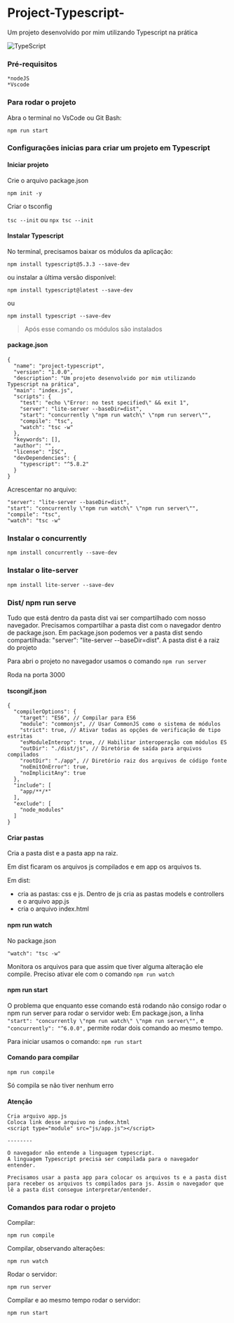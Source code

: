 # Project-Typescript-
Um projeto desenvolvido por mim utilizando Typescript na prática

![TypeScript](https://img.shields.io/badge/TypeScript-007ACC?style=for-the-badge&logo=typescript&logoColor=white)

### Pré-requisitos

    *nodeJS
    *Vscode

### Para rodar o projeto

Abra o terminal no VsCode ou Git Bash:

`npm run start` 

### Configurações inicias para criar um projeto em Typescript

#### Iniciar projeto

Crie o arquivo package.json

`npm init -y`

Criar o tsconfig

`tsc --init` ou `npx tsc --init`


#### Instalar Typescript

No terminal, precisamos baixar os módulos da aplicação:

`npm install typescript@5.3.3 --save-dev`

ou instalar a última versão disponível:

`npm install typescript@latest --save-dev`

ou

`npm install typescript --save-dev`

>Após esse comando os módulos são instalados

#### package.json
```
{
  "name": "project-typescript",
  "version": "1.0.0",
  "description": "Um projeto desenvolvido por mim utilizando Typescript na prática",
  "main": "index.js",
  "scripts": {
    "test": "echo \"Error: no test specified\" && exit 1",
    "server": "lite-server --baseDir=dist",
    "start": "concurrently \"npm run watch\" \"npm run server\"",
    "compile": "tsc",
    "watch": "tsc -w"
  },
  "keywords": [],
  "author": "",
  "license": "ISC",
  "devDependencies": {
    "typescript": "^5.8.2"
  }
}

```

Acrescentar no arquivo:
```
"server": "lite-server --baseDir=dist",
"start": "concurrently \"npm run watch\" \"npm run server\"",
"compile": "tsc",
"watch": "tsc -w"
```

### Instalar o concurrently

`npm install concurrently --save-dev`

### Instalar o lite-server

`npm install lite-server --save-dev`

### Dist/ npm run serve

Tudo que está dentro da pasta dist vai ser compartilhado com nosso navegador.
Precisamos compartilhar a pasta dist com o navegador dentro de package.json.
Em package.json podemos ver a pasta dist sendo compartilhada: "server": "lite-server --baseDir=dist".
A pasta dist é a raiz do projeto 

Para abri o projeto no navegador usamos o comando
`npm run server`

Roda na porta 3000

#### tscongif.json

```
{
  "compilerOptions": {
    "target": "ES6", // Compilar para ES6
    "module": "commonjs", // Usar CommonJS como o sistema de módulos
    "strict": true, // Ativar todas as opções de verificação de tipo estritas
    "esModuleInterop": true, // Habilitar interoperação com módulos ES
    "outDir": "./dist/js", // Diretório de saída para arquivos compilados
    "rootDir": "./app", // Diretório raiz dos arquivos de código fonte
    "noEmitOnError": true,
    "noImplicitAny": true
  },
  "include": [
    "app/**/*"
  ],
  "exclude": [
    "node_modules"
  ]
}

```

#### Criar pastas

Cria a pasta dist e a pasta app na raiz.

Em dist ficaram os arquivos js compilados e em app os arquivos ts.

Em dist:
* cria as pastas: css e js. Dentro de js cria as pastas models e controllers e o arquivo app.js
* cria o arquivo index.html

#### npm run watch

No package.json 

`"watch": "tsc -w"`

Monitora os arquivos para que assim que tiver alguma alteração ele compile. Preciso ativar ele com o comando `npm run watch`

#### npm run start

O problema que enquanto esse comando está rodando não consigo rodar o npm run server para rodar o servidor web: Em package.json, a linha `"start": "concurrently \"npm run watch\" \"npm run server\"",` e `"concurrently": "^6.0.0",` permite rodar dois comando ao mesmo tempo. 

Para iniciar usamos o comando: `npm run start`

#### Comando para compilar

`npm run compile`

Só compila se não tiver nenhum erro

#### Atenção

    Cria arquivo app.js
    Coloca link desse arquivo no index.html
    <script type="module" src="js/app.js"></script>

    --------

    O navegador não entende a linguagem typescript.
    A linguagem Typescript precisa ser compilada para o navegador entender.

    Precisamos usar a pasta app para colocar os arquivos ts e a pasta dist para receber os arquivos ts compilados para js. Assim o navegador que lê a pasta dist consegue interpretar/entender.

### Comandos para rodar o projeto

Compilar:

`npm run compile`

Compilar, observando alterações:

`npm run watch`

Rodar o servidor:

`npm run server`

Compilar e ao mesmo tempo rodar o servidor:

`npm run start`






